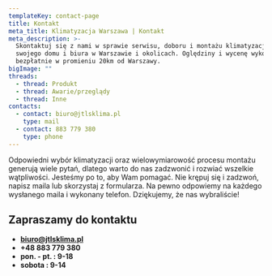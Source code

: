 ```yaml
---
templateKey: contact-page
title: Kontakt
meta_title: Klimatyzacja Warszawa | Kontakt
meta_description: >-
  Skontaktuj się z nami w sprawie serwisu, doboru i montażu klimatyzacji do
  swojego domu i biura w Warszawie i okolicach. Oględziny i wycenę wykonamy
  bezpłatnie w promieniu 20km od Warszawy.
bigImage: ""
threads:
  - thread: Produkt
  - thread: Awarie/przeglądy
  - thread: Inne
contacts:
  - contact: biuro@jtlsklima.pl
    type: mail
  - contact: 883 779 380
    type: phone
---
```

Odpowiedni wybór klimatyzacji oraz wielowymiarowość procesu montażu generują wiele pytań, dlatego warto do nas zadzwonić i rozwiać wszelkie wątpliwości. Jesteśmy po to, aby Wam pomagać. Nie krępuj się i zadzwoń, napisz maila lub skorzystaj z formularza. Na pewno odpowiemy na każdego wysłanego maila i wykonany telefon. Dziękujemy, że nas wybraliście!

## Zapraszamy do kontaktu

* **biuro@jtlsklima.pl**
* **+48 883 779 380**
* **pon. - pt. : 9-18** 
* **sobota : 9-14**
